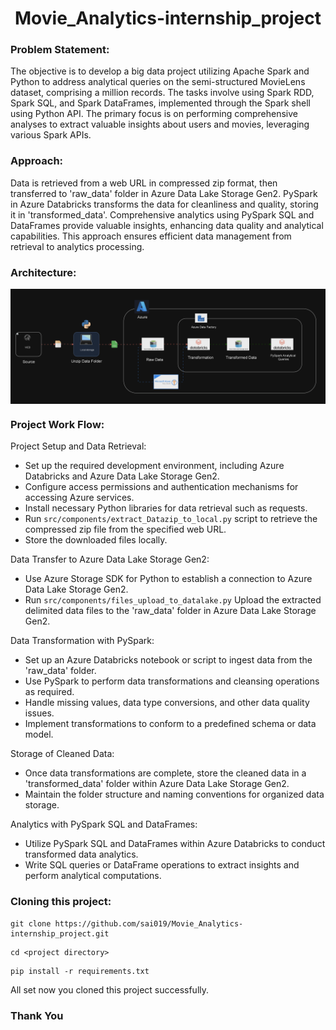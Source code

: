 <h1 align="center">Movie_Analytics-internship_project</h1>

### Problem Statement:<br>
The objective is to develop a big data project utilizing Apache Spark and Python to address analytical queries on the semi-structured MovieLens dataset, comprising a million records. The tasks involve using Spark RDD, Spark SQL, and Spark DataFrames, implemented through the Spark shell using Python API. The primary focus is on performing comprehensive analyses to extract valuable insights about users and movies, leveraging various Spark APIs.

### Approach:<be>
Data is retrieved from a web URL in compressed zip format, then transferred to 'raw_data' folder in Azure Data Lake Storage Gen2. PySpark in Azure Databricks transforms the data for cleanliness and quality, storing it in 'transformed_data'. Comprehensive analytics using PySpark SQL and DataFrames provide valuable insights, enhancing data quality and analytical capabilities. This approach ensures efficient data management from retrieval to analytics processing.

### Architecture:<br>
<img align="center" alt="" src="https://raw.githubusercontent.com/sai019/Movie_Analytics-internship_project/main/Images/Movie-Analytics%20Architecture.gif" />

### Project Work Flow:<be>

Project Setup and Data Retrieval: 
- Set up the required development environment, including Azure Databricks and Azure Data Lake Storage Gen2.
- Configure access permissions and authentication mechanisms for accessing Azure services.
- Install necessary Python libraries for data retrieval such as requests.
- Run ``` src/components/extract_Datazip_to_local.py ``` script to retrieve the compressed zip file from the specified web URL.
- Store the downloaded files locally.

Data Transfer to Azure Data Lake Storage Gen2:
- Use Azure Storage SDK for Python to establish a connection to Azure Data Lake Storage Gen2.
- Run ``` src/components/files_upload_to_datalake.py ``` Upload the extracted delimited data files to the 'raw_data' folder in Azure Data Lake Storage Gen2.

Data Transformation with PySpark:
- Set up an Azure Databricks notebook or script to ingest data from the 'raw_data' folder.
- Use PySpark to perform data transformations and cleansing operations as required.
- Handle missing values, data type conversions, and other data quality issues.
- Implement transformations to conform to a predefined schema or data model.

Storage of Cleaned Data:
- Once data transformations are complete, store the cleaned data in a 'transformed_data' folder within Azure Data Lake Storage Gen2.
- Maintain the folder structure and naming conventions for organized data storage.
  
Analytics with PySpark SQL and DataFrames:
- Utilize PySpark SQL and DataFrames within Azure Databricks to conduct transformed data analytics.
- Write SQL queries or DataFrame operations to extract insights and perform analytical computations.

### Cloning this project:<br> 
```
git clone https://github.com/sai019/Movie_Analytics-internship_project.git
```
```
cd <project directory>
```
```
pip install -r requirements.txt
```
All set now you cloned this project successfully.

### Thank You
